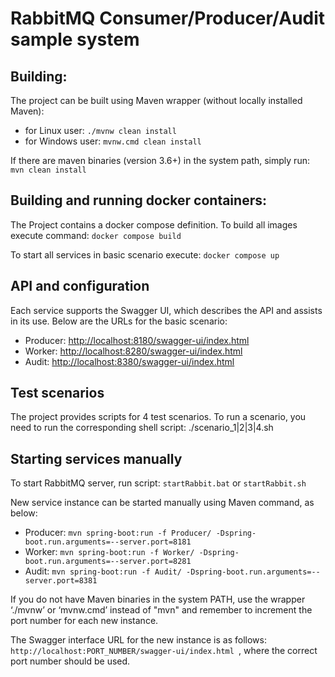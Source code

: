 
# RabbitMQ Consumer/Producer/Audit sample system

## Building:
The project can be built using Maven wrapper (without locally installed Maven):
- for Linux user: `./mvnw clean install`
- for Windows user: `mvnw.cmd clean install`

If there are maven binaries (version 3.6+) in the system path, simply run: `mvn clean install`

## Building and running docker containers:
The Project contains a docker compose definition. To build all images execute command:
`docker compose build`

To start all services in basic scenario execute:
`docker compose up`

## API and configuration
Each service supports the Swagger UI, which describes the API and assists in its use.
Below are the URLs for the basic scenario:
- Producer: [http://localhost:8180/swagger-ui/index.html](http://localhost:8180/swagger-ui/index.html)
- Worker: [http://localhost:8280/swagger-ui/index.html](http://localhost:8280/swagger-ui/index.html)
- Audit: [http://localhost:8380/swagger-ui/index.html](http://localhost:8380/swagger-ui/index.html)

## Test scenarios

The project provides scripts for 4 test scenarios. 
To run a scenario, you need to run the corresponding shell script: ./scenario_1|2|3|4.sh


## Starting services manually

To start RabbitMQ server, run script: `startRabbit.bat` or `startRabbit.sh`

New service instance can be started manually using Maven command, as below:

- Producer: `mvn spring-boot:run -f Producer/ -Dspring-boot.run.arguments=--server.port=8181`
- Worker: `mvn spring-boot:run -f Worker/ -Dspring-boot.run.arguments=--server.port=8281`
- Audit: `mvn spring-boot:run -f Audit/ -Dspring-boot.run.arguments=--server.port=8381`

If you do not have Maven binaries in the system PATH, use the wrapper ‘./mvnw’ or ‘mvnw.cmd’ instead of "mvn" and remember to increment the port number for each new instance.

The Swagger interface URL for the new instance is as follows: `http://localhost:PORT_NUMBER/swagger-ui/index.html `, where the correct port number should be used.

